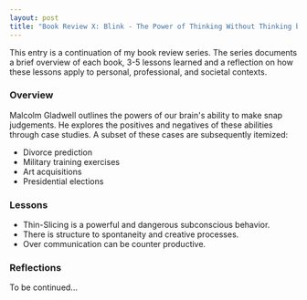 ```yaml
---
layout: post
title: "Book Review X: Blink - The Power of Thinking Without Thinking by Malcolm Gladwell "
---
```


This entry is a continuation of my book review series. 
The series documents a brief overview of each book, 
3-5 lessons learned and a reflection on how these lessons apply to
personal, professional, and societal contexts.

### Overview

Malcolm Gladwell outlines the powers of our brain's ability to make snap judgements.
He explores the positives and negatives of these abilities through case studies.
A subset of these cases are subsequently itemized:
* Divorce prediction 
* Military training exercises 
* Art acquisitions
* Presidential elections

### Lessons
* Thin-Slicing is a powerful and dangerous subconscious behavior.
* There is structure to spontaneity and creative processes. 
* Over communication can be counter productive.

### Reflections
To be continued...


